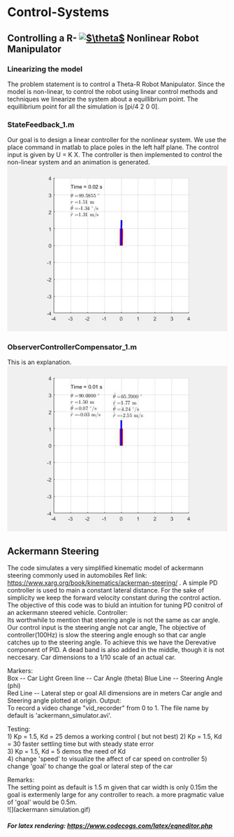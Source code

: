 # Control-Systems
## Controlling a R- <a href="https://www.codecogs.com/eqnedit.php?latex=$\theta$" target="_blank"><img src="https://latex.codecogs.com/gif.latex?$\theta$" title="$\theta$" /></a> Nonlinear Robot Manipulator
### Linearizing the model
The problem statement is to control a Theta-R Robot Manipulator. Since the model is non-linear, to control the robot using linear control methods and techniques we linearize the system about a equillibrium point. The equillibrium point for all the simulation is [pi/4  2  0  0].  
### StateFeedback_1.m
Our goal is to design a linear controller for the nonlinear system. We use the place command in matlab to place poles in the left half plane. The control input is given by U = K X. The controller is then implemented to control the non-linear system and an animation is generated.<br />
![](StateFeedback_1-gif.gif)
### ObserverControllerCompensator_1.m
This is an explanation.<br />
![](ObserverControllerCompensator_1-gif.gif)

## Ackermann Steering
The code simulates a very simplified kinematic model of ackermann steering commonly used in automobiles  Ref link: https://www.xarg.org/book/kinematics/ackerman-steering/ .
A simple PD controller is used to main a constant lateral distance. For the sake of simplicity we keep the forward velocity constant during the control action. The objective of this code was to biuld an intuition for tuning PD conitrol of an ackermann steered vehicle.
Controller:<br /> Its worthwhile to mention that steering angle is not the 
             same as car angle. Our control input is the steering angle 
             not car angle, The objective of controller(100Hz) is slow the 
             steering angle enough so that car angle catches up to the
             steering angle. To achieve this we have the Derevative component of
             PID. A dead band is also added in the middle, though it is 
             not neccesary. Car dimensions to a 1/10 scale of an actual car.<br />

Markers:<br />    Box --              Car
             Light Green line -- Car Angle (theta)
             Blue Line --        Steering Angle (phi)        
             Red Line --         Lateral step or goal
             All dimensions are in meters
             Car angle and Steering angle plotted at origin. 
Output:<br /> To record a video change "vid_recorder" from 0 to 1. The file
        name by default is 'ackermann_simulator.avi'.
 
Testing:<br />        1) Kp = 1.5, Kd = 25  demos a working control ( but not best)
                2) Kp = 1.5, Kd = 30  faster settling time but with 
                   steady state error         
                 3) Kp = 1.5, Kd = 5   demos the need of Kd               
                 4) change 'speed' to visualize the affect of car speed on
                    controller
                 5) change 'goal' to change the goal or lateral step of the car

Remarks:<br /> The setting point as default is 1.5 m given that car width is 
        only 0.15m the goal is extermenly large for any controller to reach.
        a more pragmatic value of 'goal' would be 0.5m.<br /> 
![](ackermann simulation.gif)
##### For latex rendering: https://www.codecogs.com/latex/eqneditor.php

